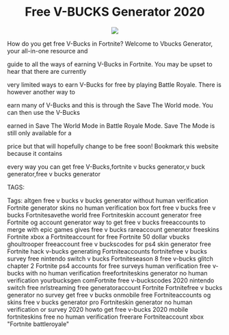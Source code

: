 
<html>
	<head>
		<meta name="description" content=" Free V Bucks Generator by using which you can get unlimited number of Free V Bucks For Fortnite Battle Royale Game." />
<meta property="og:title" content="Free V-BUCKS Generator 2020" />
<meta property="og:description" content="Free V Bucks Generator by using which you can get unlimited number of Free V Bucks For Fortnite Battle Royale Game." />
	</head>
  <body>
     <center><h1>Free V-BUCKS Generator 2020</h1></center>
         <center><a href="https://tiny.cc/GetUnlimitedVBucks2020" rel=â€ťnofollowâ€ť><img src="https://i.imgur.com/lppmiA4.png"></a></center>

 How do you get free V-Bucks in Fortnite? Welcome to Vbucks Generator, your all-in-one resource and

guide to all the ways of earning V-Bucks in Fortnite. You may be upset to hear that there are currently

very limited ways to earn V-Bucks for free by playing Battle Royale. There is however another way to

earn many of V-Bucks and this is through the Save The World mode. You can then use the V-Bucks

earned in Save The World Mode in Battle Royale Mode. Save The Mode is still only available for a

price but that will hopefully change to be free soon! Bookmark this website because it contains

every way you can get free V-Bucks,fortnite v bucks generator,v buck generator,free v bucks generator

TAGS:

Tags:
altgen free v bucks
v bucks generator without human verification
Fortnite generator skins no human verification
box fort free v bucks
free v bucks Fortnitesavethe world
free Fortniteskin account generator
free Fortnite og account generator
way to get free v bucks
freeaccounts to merge with
epic games gives free v bucks
rareaccount generator
freeskins Fortnite xbox
a Fortniteaccount for free
Fortnite 50 dollar vbucks
ghoultrooper freeaccount
free v buckscodes for ps4
skin generator free
Fortnite hack v-bucks
generating Fortniteaccounts
fortnitefree v bucks survey
free nintendo switch v bucks
Fortniteseason 8
free v-bucks glitch chapter 2
Fortnite ps4 accounts for free
surveys human verification
free v-bucks with no human verification
freefortniteskins generator no human verification
yourbucksgen comFortnite
free v-buckscodes 2020 nintendo switch
free nrlstreaming
free generatoraccount Fortnite
Fortnitefree v bucks generator no survey
get free v bucks onmobile
free Fortniteaccounts og skins
free v bucks generator pro
Fortniteskin generator no human verification or survey 2020
howto get free v-bucks 2020 mobile
fortniteskins free no human verification
freerare Fortniteaccount xbox
"Fortnite battleroyale"
      </body>

